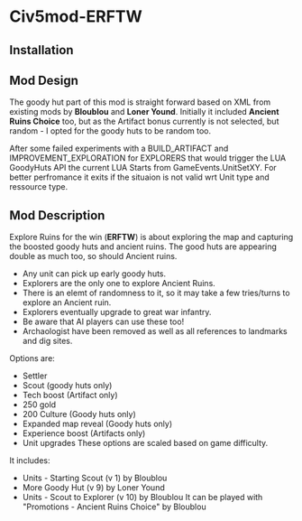 # Civ5mod-ERFTW

## Installation

## Mod Design
The goody hut part of this mod is straight forward based on XML from existing mods by **Bloublou** and **Loner Yound**. 
Initially it included **Ancient Ruins Choice** too, but as the Artifact bonus currently is not selected, but random - I opted for the goody huts to be random too.

After some failed experiments with a BUILD_ARTIFACT and IMPROVEMENT_EXPLORATION for EXPLORERS that would trigger the LUA GoodyHuts API the current LUA Starts from GameEvents.UnitSetXY. 
For better perfromance it exits if the situaion is not valid wrt Unit type and ressource type.

## Mod Description
Explore Ruins for the win (**ERFTW**) is about exploring the map and capturing the boosted goody huts and ancient ruins. 
The good huts are appearing double as much too, so should Ancient ruins.

- Any unit can pick up early goody huts. 
- Explorers are the only one to explore Ancient Ruins.
- There is an elemt of randomness to it, so it may take a few tries/turns to explore an Ancient ruin. 
- Explorers eventually upgrade to great war infantry.
- Be aware that AI players can use these too!
- Archaologist have been removed as well as all references to landmarks and dig sites.

Options are:
- Settler 
- Scout (goody huts only)
- Tech boost (Artifact only)
- 250 gold
- 200 Culture (Goody huts only)
- Expanded map reveal (Goody huts only)
- Experience boost (Artifacts only)
- Unit upgrades
These options are scaled based on game difficulty.

It includes:
- Units - Starting Scout (v 1) by Bloublou
- More Goody Hut (v 9) by Loner Yound
- Units - Scout to Explorer (v 10) by Bloublou 
It can be played with "Promotions - Ancient Ruins Choice" by Bloublou 
